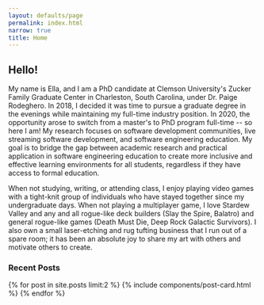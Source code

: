 ```yaml
---
layout: defaults/page
permalink: index.html
narrow: true
title: Home
---
```


## Hello!

My name is Ella, and I am a PhD candidate at Clemson University's Zucker Family Graduate Center in Charleston, South Carolina, under Dr. Paige Rodeghero. In 2018, I decided it was time to pursue a graduate degree in the evenings while maintaining my full-time industry position. In 2020, the opportunity arose to switch from a master's to PhD program full-time -- so here I am! My research focuses on software development communities, live streaming software development, and software engineering education. My goal is to bridge the gap between academic research and practical application in software engineering education to create more inclusive and effective learning environments for all students, regardless if they have access to formal education. 

When not studying, writing, or attending class, I enjoy playing video games with a tight-knit group of individuals who have stayed together since my undergraduate days. When not playing a multiplayer game, I love Stardew Valley and any and all rogue-like deck builders (Slay the Spire, Balatro) and general rogue-like games (Death Must Die, Deep Rock Galactic Survivors). I also own a small laser-etching and rug tufting business that I run out of a spare room; it has been an absolute joy to share my art with others and motivate others to create. 


### Recent Posts

{% for post in site.posts limit:2 %}
{% include components/post-card.html %}
{% endfor %}


